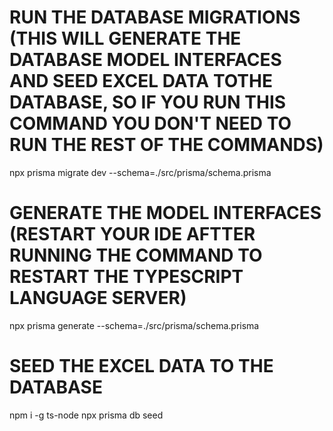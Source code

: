 # RUN THE DATABASE MIGRATIONS (THIS WILL GENERATE THE DATABASE MODEL INTERFACES AND SEED EXCEL DATA TOTHE DATABASE, SO IF YOU RUN THIS COMMAND YOU DON'T NEED TO RUN THE REST OF THE COMMANDS)

npx prisma migrate dev --schema=./src/prisma/schema.prisma

# GENERATE THE MODEL INTERFACES (RESTART YOUR IDE AFTTER RUNNING THE COMMAND TO RESTART THE TYPESCRIPT LANGUAGE SERVER)

npx prisma generate --schema=./src/prisma/schema.prisma

# SEED THE EXCEL DATA TO THE DATABASE
npm i -g ts-node
npx prisma db seed
